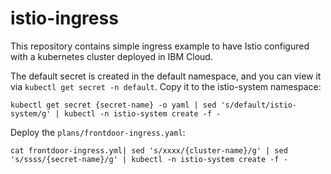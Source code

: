 # istio-ingress

This repository contains simple ingress example to have Istio configured with a kubernetes cluster deployed in IBM Cloud.

The default secret is created in the default namespace, and you can view it via `kubectl get secret -n default`.   Copy it to the istio-system namespace:

```
kubectl get secret {secret-name} -o yaml | sed 's/default/istio-system/g' | kubectl -n istio-system create -f -
```

Deploy the `plans/frontdoor-ingress.yaml`:

```
cat frontdoor-ingress.yml| sed 's/xxxx/{cluster-name}/g' | sed 's/ssss/{secret-name}/g' | kubectl -n istio-system create -f -
```
